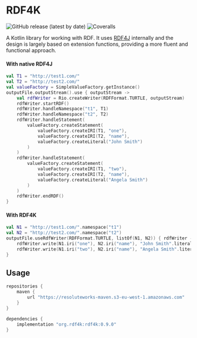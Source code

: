 # RDF4K

![GitHub release (latest by date)](https://img.shields.io/github/v/release/cosmin-marginean/rdf4k)
![Coveralls](https://img.shields.io/coverallsCoverage/github/cosmin-marginean/rdf4k)

A Kotlin library for working with RDF. It uses [RDF4J](https://rdf4j.org/) internally
and the design is largely based on extension functions, providing a more fluent and functional approach.

#### With native RDF4J
```kotlin
val T1 = "http://test1.com/"
val T2 = "http://test2.com/"
val valueFactory = SimpleValueFactory.getInstance()
outputFile.outputStream().use { outputStream ->
    val rdfWriter = Rio.createWriter(RDFFormat.TURTLE, outputStream)
    rdfWriter.startRDF()
    rdfWriter.handleNamespace("t1", T1)
    rdfWriter.handleNamespace("t2", T2)
    rdfWriter.handleStatement(
        valueFactory.createStatement(
            valueFactory.createIRI(T1, "one"),
            valueFactory.createIRI(T2, "name"),
            valueFactory.createLiteral("John Smith")
        )
    )
    rdfWriter.handleStatement(
        valueFactory.createStatement(
            valueFactory.createIRI(T1, "two"),
            valueFactory.createIRI(T2, "name"),
            valueFactory.createLiteral("Angela Smith")
        )
    )
    rdfWriter.endRDF()
}
```

#### With RDF4K
```kotlin
val N1 = "http://test1.com/".namespace("t1")
val N2 = "http://test2.com/".namespace("t2")
outputFile.useRdfWriter(RDFFormat.TURTLE, listOf(N1, N2)) { rdfWriter ->
    rdfWriter.write(N1.iri("one"), N2.iri("name"), "John Smith".literal())
    rdfWriter.write(N1.iri("two"), N2.iri("name"), "Angela Smith".literal())
}
```

## Usage
```groovy
repositories {
    maven {
        url "https://resoluteworks-maven.s3-eu-west-1.amazonaws.com"
    }
}

dependencies {
    implementation "org.rdf4k:rdf4k:0.9.0"
}
```
